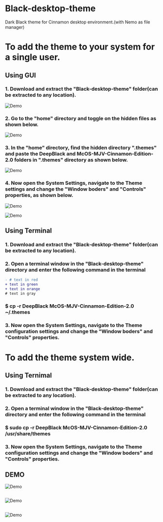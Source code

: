 # Black-desktop-theme

Dark Black theme for Cinnamon desktop environment.(with Nemo as file manager)

# To add the theme to your system for a single user.
## Using GUI
### 1. Download and extract the "Black-desktop-theme" folder(can be extracted to any location).
![Demo](https://github.com/sumqwerty/Black-desktop-theme/blob/master/screenshots/1.png)

### 2. Go to the "home" directory and toggle on the hidden files as shown below.
![Demo](https://github.com/sumqwerty/Black-desktop-theme/blob/master/screenshots/2.png)

### 3. In the "home" directory, find the hidden directory ".themes" and paste the DeepBlack and McOS-MJV-Cinnamon-Edition-2.0 folders in ".themes" directory as shown below.
![Demo](https://github.com/sumqwerty/Black-desktop-theme/blob/master/screenshots/3.png)

### 4. Now open the System Settings, navigate to the Theme settings and change the "Window boders" and "Controls" properties, as shown below.
![Demo](https://github.com/sumqwerty/Black-desktop-theme/blob/master/screenshots/4.png)

![Demo](https://github.com/sumqwerty/Black-desktop-theme/blob/master/screenshots/5.png)


## Using Terminal
### 1. Download and extract the "Black-desktop-theme" folder(can be extracted to any location).

### 2. Open a terminal window in the "Black-desktop-theme" directory and enter the following command in the terminal

```diff
- # text in red
+ text in green
+ text in orange
# text in gray
```
### $ cp -r DeepBlack McOS-MJV-Cinnamon-Edition-2.0 ~/.themes

### 3. Now open the System Settings, navigate to the Theme configuration settings and change the "Window boders" and "Controls" properties.



# To add the theme system wide.
## Using Ternimal
### 1. Download and extract the "Black-desktop-theme" folder(can be extracted to any location).

### 2. Open a terminal window in the "Black-desktop-theme" directory and enter the following command in the terminal

### $ sudo cp -r DeepBlack McOS-MJV-Cinnamon-Edition-2.0 /usr/share/themes

### 3. Now open the System Settings, navigate to the Theme configuration settings and change the "Window boders" and "Controls" properties.


## DEMO
![Demo](https://github.com/sumqwerty/Black-desktop-theme/blob/master/screenshots/Screenshot%20from%202021-06-04%2002-26-01.png)

##
![Demo](https://github.com/sumqwerty/Black-desktop-theme/blob/master/screenshots/Screenshot%20from%202021-06-08%2003-37-23.png)

##
![Demo](https://github.com/sumqwerty/Black-desktop-theme/blob/master/screenshots/Screenshot%20from%202021-06-08%2003-46-12.png)
